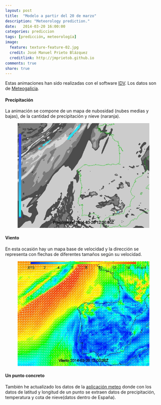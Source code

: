 ```yaml
---
layout: post
title:  "Modelo a partir del 20 de marzo"
description: "Meteorology prediction."
date:   2014-03-20 16:00:00
categories: prediccion
tags: [predicción, meteorología]
image:
  feature: texture-feature-02.jpg
  credit: José Manuel Prieto Blázquez
  creditlink: http://jmprietob.github.io
comments: true
share: true
---
```


Estas animaciones han sido realizadas con el software [IDV](http://www.unidata.ucar.edu). Los datos son de [Meteogalicia]( http://www.meteogalicia.es/web/modelos/threddsIndex.action?request_locale=es).

#### Precipitación
La animación se compone de un mapa de nubosidad (nubes medias y bajas), de la cantidad de precipitación y nieve (naranja).
<figure>
	<img src="/images/prec_20-03-2014.gif">
</figure>

#### Viento
En esta ocasión hay un mapa base de velocidad y la dirección se representa con flechas de diferentes tamaños según su velocidad.
<figure>
	<img src="/images/viento_20-03-2014.gif">
</figure>

#### Un punto concreto
También he actualizado los datos de la [aplicación meteo](https://jmprietob.shinyapps.io/meteo/) donde con los datos de latitud y longitud de un punto se extraen datos de precipitación, temperatura y cota de nieve(datos dentro de España).


